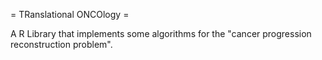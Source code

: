 = TRanslational ONCOlogy =

A R Library that implements some algorithms for the "cancer
progression reconstruction problem".
